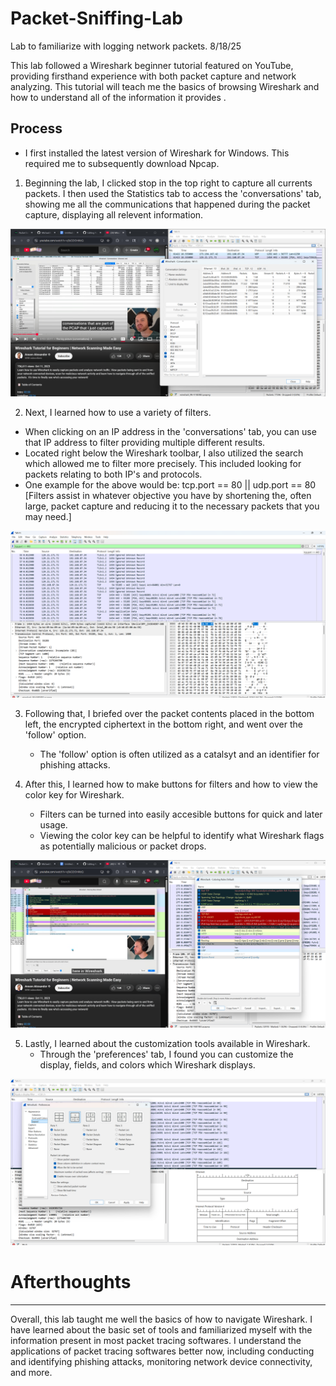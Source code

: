 # Packet-Sniffing-Lab
Lab to familiarize with logging network packets. 8/18/25

This lab followed a Wireshark beginner tutorial featured on YouTube, providing firsthand experience with both packet capture and network analyzing. This tutorial will teach me the basics of browsing Wireshark and how to understand all of the information it provides .

## Process

- I first installed the latest version of Wireshark for Windows. This required me to subsequently download Npcap.

1. Beginning the lab, I clicked stop in the top right to capture all currents packets. I then used the Statistics tab to access the 'conversations' tab, showing me all the communications that happened during the packet capture, displaying all relevent information.

![photo](https://github.com/MichaelJbyte/Packet-Sniffing-Lab/blob/a7b82e2cdec92f5c42396ed0eabce13ce6a2396e/viewing%20conversations%201.png)

2. Next, I learned how to use a variety of filters.
  - When clicking on an IP address in the 'conversations' tab, you can use that IP address to filter providing multiple different results.
  - Located right below the Wireshark toolbar, I also utilized the search which allowed me to filter more precisely. This included looking for packets relating to both IP's and protocols.
  - One example for the above would be: tcp.port == 80 || udp.port == 80
[Filters assist in whatever objective you have by shortening the, often large, packet capture and reducing it to the necessary packets that you may need.]

![photo](https://github.com/MichaelJbyte/Packet-Sniffing-Lab/blob/2519aa83da835243ec96ae3fe024520fbf56125e/filter%20ex.png)

3. Following that, I briefed over the packet contents placed in the bottom left, the encrypted ciphertext in the bottom right, and went over the 'follow' option.
   - The 'follow' option is often utilized as a catalsyt and an identifier for phishing attacks.

4. After this, I learned how to make buttons for filters and how to view the color key for Wireshark.
   - Filters can be turned into easily accesible buttons for quick and later usage.
   - Viewing the color key can be helpful to identify what Wireshark flags as potentially malicious or packet drops.

![photo](https://github.com/MichaelJbyte/Packet-Sniffing-Lab/blob/2519aa83da835243ec96ae3fe024520fbf56125e/viewing%20coloring%20rules.png)

5. Lastly, I learned about the customization tools available in Wireshark.
   - Through the 'preferences' tab, I found you can customize the display, fields, and colors which Wireshark displays.

![photo](https://github.com/MichaelJbyte/Packet-Sniffing-Lab/blob/2519aa83da835243ec96ae3fe024520fbf56125e/wireshark%20preferences.png)

# Afterthoughts
---------------------------------

Overall, this lab taught me well the basics of how to navigate Wireshark. I have learned about the basic set of tools and familiarized myself with the information present in most packet tracing softwares. I understand the applications of packet tracing softwares better now, including conducting and identifying phishing attacks, monitoring network device connectivity, and more. 
